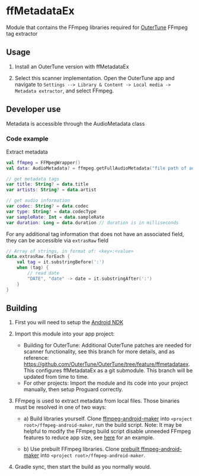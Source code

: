 # ffMetadataEx

Module that contains the FFmpeg libraries required for [OuterTune](https://github.com/OuterTune/OuterTune) FFmpeg tag
extractor

## Usage

1. Install an OuterTune version with ffMetadataEx

2. Select this scanner implementation. Open the OuterTune app and navigate to
   `Settings --> Library & Content -> Local media -> Metadata extractor`, and select FFmpeg.

## Developer use

Metadata is accessible through the AudioMetadata class

### Code example

Extract metadata

```kotlin
val ffmpeg = FFMpegWrapper()
val data: AudioMetadata? = ffmpeg.getFullAudioMetadata("file path of audio file")

// get metadata tags
var title: String? = data.title
var artists: String? = data.artist

// get audio information
var codec: String? = data.codec
var type: String? = data.codecType
var sampleRate: Int = data.sampleRate
var duration: Long = data.duration // duration is in milliseconds
```

For any additional tag information that does not have an associated field, they can be accessible via `extrasRaw` field

```kotlin
// Array of strings, in format of: <key>:<value>
data.extrasRaw.forEach {
    val tag = it.substringBefore(':')
    when (tag) {
        // read date
        "DATE", "date" -> date = it.substringAfter(':')
    }
}
```

## Building

1. First you will need to setup the [Android NDK](https://developer.android.com/studio/projects/install-ndk)

2. Import this module into your app project:

    - Building for OuterTune: Additional OuterTune patches are needed for scanner functionality, see this branch for
      more details, and as reference: https://github.com/OuterTune/OuterTune/tree/feature/ffmetadataex. This configures
      ffMetadataEx as a git submodule. This branch will be updated from time to time.
    - For other projects: Import the module and its code into your project manually, then setup Proguard correctly.

3. FFmpeg is used to extract metadata from local files. Those binaries must be resolved in one of two ways:

    - a) Build libraries yourself. Clone [ffmpeg-android-maker](https://github.com/Javernaut/ffmpeg-android-maker) into
      `<project root>/ffmpeg-android-maker`, run the build script. Note: It may be helpful to modify the
      FFmpeg build script disable unneeded FFmpeg features to reduce app size,
      see [here](https://github.com/mikooomich/ffmpeg-android-maker/blob/master/scripts/ffmpeg/build.sh) for an example.

    - b) Use prebuilt FFmpeg libraries.
      Clone [prebuilt ffmpeg-android-maker](https://github.com/mikooomich/ffmpeg-android-maker-prebuilt) into
      `<project root>/ffmpeg-android-maker`.

4. Gradle sync, then start the build as you normally would.
